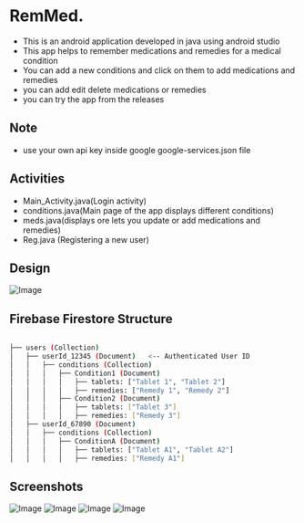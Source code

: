 # RemMed.
- This is an android application developed in java using android studio
- This app helps to remember medications and remedies for a medical condition
- You can add a new conditions and click on them to add medications and remedies
- you can add edit delete medications or remedies
- you can try the app from the releases
## Note
- use your own api key inside google google-services.json file
## Activities
- Main_Activity.java(Login activity)
- conditions.java(Main page of the app displays different conditions)
- meds.java(displays ore lets you update or add medications and remedies)
- Reg.java (Registering a new user)
## Design

![Image](https://github.com/user-attachments/assets/2f24ccbb-34fb-4dec-8728-960b915a0094)

## Firebase Firestore Structure

```bash

├── users (Collection)  
│   ├── userId_12345 (Document)   <-- Authenticated User ID  
│   │   ├── conditions (Collection)  
│   │   │   ├── Condition1 (Document)  
│   │   │   │   ├── tablets: ["Tablet 1", "Tablet 2"]  
│   │   │   │   ├── remedies: ["Remedy 1", "Remedy 2"]  
│   │   │   ├── Condition2 (Document)  
│   │   │   │   ├── tablets: ["Tablet 3"]  
│   │   │   │   ├── remedies: ["Remedy 3"]  
│   ├── userId_67890 (Document)  
│   │   ├── conditions (Collection)  
│   │   │   ├── ConditionA (Document)  
│   │   │   │   ├── tablets: ["Tablet A1", "Tablet A2"]  
│   │   │   │   ├── remedies: ["Remedy A1"]  

```

## Screenshots

![Image](https://github.com/user-attachments/assets/9e0f2789-ffe2-40e5-80e8-a916452d163b)
![Image](https://github.com/user-attachments/assets/5b3817c4-19ab-4ae3-93a4-1d15292ef99b)
![Image](https://github.com/user-attachments/assets/7dff8244-0adf-4e19-b58a-5dc1d246ed7a)
![Image](https://github.com/user-attachments/assets/48aa8101-cae4-480c-a74d-c0595f4e9f13)
